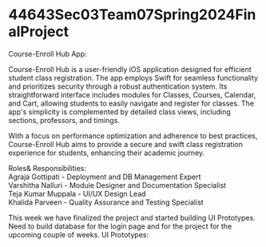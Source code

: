 # 44643Sec03Team07Spring2024FinalProject


Course-Enroll Hub App:

Course-Enroll Hub is a user-friendly iOS application designed for efficient student class registration. The app employs Swift for seamless functionality and prioritizes security through a robust authentication system. Its straightforward interface includes modules for Classes, Courses, Calendar, and Cart, allowing students to easily navigate and register for classes. The app's simplicity is complemented by detailed class views, including sections, professors, and timings. 

With a focus on performance optimization and adherence to best practices, Course-Enroll Hub aims to provide a secure and swift class registration experience for students, enhancing their academic journey.

Roles& Responsibilities:<br/>
Agraja Gottipati			-	Deployment and DB Management Expert<br/>
Varshitha Nalluri			-	Module Designer and Documentation Specialist<br/>
Teja Kumar Muppala	            	-	UI/UX Design Lead<br/>
Khalida Parveen    			-	Quality Assurance and Testing Specialist<br/>

This week we have finalized the project and started building UI Prototypes. Need to build database for the login page and for the project for the upcoming couple of weeks.
UI Prototypes:

 





